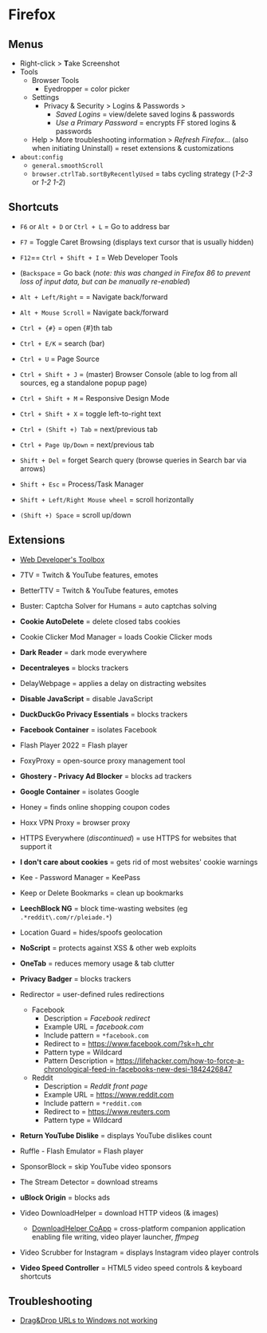 # Firefox

## Menus

* Right-click > **T**ake Screenshot
* Tools
  * Browser Tools
    * Eyedropper = color picker
  * Settings
    * Privacy & Security > Logins & Passwords >
      * _Saved Logins_ = view/delete saved logins & passwords
      * _Use a Primary Password_ = encrypts FF stored logins & passwords
  * Help > More troubleshooting information > _Refresh Firefox…_ (also when initiating Uninstall) = reset extensions & customizations
* `about:config`
  * `general.smoothScroll`
  * `browser.ctrlTab.sortByRecentlyUsed` = tabs cycling strategy (_1-2-3_ or _1-2 1-2_)

## Shortcuts

* `F6` or `Alt + D` or `Ctrl + L` = Go to address bar
* `F7` = Toggle Caret Browsing (displays text cursor that is usually hidden)
* `F12`== `Ctrl + Shift + I`  = Web Developer Tools

* (`Backspace` = Go back (_note: this was changed in Firefox 86 to prevent loss of input data, but can be manually re-enabled_)
* `Alt + Left/Right` =  = Navigate back/forward
* `Alt + Mouse Scroll` = Navigate back/forward

* `Ctrl + {#}` = open {#}th tab
* `Ctrl + E/K` = search (bar)
* `Ctrl + U` = Page Source
* `Ctrl + Shift + J` = (master) Browser Console (able to log from all sources, eg a standalone popup page)
* `Ctrl + Shift + M` = Responsive Design Mode
* `Ctrl + Shift + X` = toggle left-to-right text
* `Ctrl + (Shift +) Tab` = next/previous tab
* `Ctrl + Page Up/Down` = next/previous tab

* `Shift + Del` = forget Search query (browse queries in Search bar via arrows)
* `Shift + Esc` = Process/Task Manager
* `Shift + Left/Right Mouse wheel` = scroll horizontally
* `(Shift +) Space` = scroll up/down

## Extensions

* [Web Developer's Toolbox](https://addons.mozilla.org/en-US/firefox/collections/4757633/webdeveloper)

* 7TV = Twitch & YouTube features, emotes
* BetterTTV = Twitch & YouTube features, emotes
* Buster: Captcha Solver for Humans = auto captchas solving
* **Cookie AutoDelete** = delete closed tabs cookies
* Cookie Clicker Mod Manager = loads Cookie Clicker mods
* **Dark Reader** = dark mode everywhere
* **Decentraleyes** = blocks trackers
* DelayWebpage = applies a delay on distracting websites
* **Disable JavaScript** = disable JavaScript
* **DuckDuckGo Privacy Essentials** = blocks trackers
* **Facebook Container** = isolates Facebook
* Flash Player 2022 = Flash player
* FoxyProxy = open-source proxy management tool
* **Ghostery - Privacy Ad Blocker** = blocks ad trackers
* **Google Container** = isolates Google
* Honey = finds online shopping coupon codes
* Hoxx VPN Proxy = browser proxy
* HTTPS Everywhere (_discontinued_) = use HTTPS for websites that support it
* **I don't care about cookies** = gets rid of most websites' cookie warnings
* Kee - Password Manager = KeePass
* Keep or Delete Bookmarks = clean up bookmarks
* **LeechBlock NG** = block time-wasting websites (eg `.*reddit\.com/r/pleiade.*`)
* Location Guard = hides/spoofs geolocation
* **NoScript** = protects against XSS & other web exploits
* **OneTab** = reduces memory usage & tab clutter
* **Privacy Badger** = blocks trackers
* Redirector = user-defined rules redirections
  * Facebook
    * Description = _Facebook redirect_
    * Example URL = _facebook.com_
    * Include pattern = `*facebook.com`
    * Redirect to = <https://www.facebook.com/?sk=h_chr>
    * Pattern type = Wildcard
    * Pattern Description = <https://lifehacker.com/how-to-force-a-chronological-feed-in-facebooks-new-desi-1842426847>
  * Reddit
    * Description = _Reddit front page_
    * Example URL = <https://www.reddit.com>
    * Include pattern = `*reddit.com`
    * Redirect to = <https://www.reuters.com>
    * Pattern type = Wildcard
* **Return YouTube Dislike** = displays YouTube dislikes count
* Ruffle - Flash Emulator = Flash player
* SponsorBlock = skip YouTube video sponsors
* The Stream Detector = download streams
* **uBlock Origin** = blocks ads
* Video DownloadHelper = download HTTP videos (& images)
  * [DownloadHelper CoApp](https://github.com/aclap-dev/vdhcoapp) = cross-platform companion application enabling file writing, video player launcher, _ffmpeg_
* Video Scrubber for Instagram = displays Instagram video player controls
* **Video Speed Controller** = HTML5 video speed controls & keyboard shortcuts

## Troubleshooting

* [Drag&Drop URLs to Windows not working](https://support.mozilla.org/en-US/kb/windows-administrator-launcher-process-error-fix)
